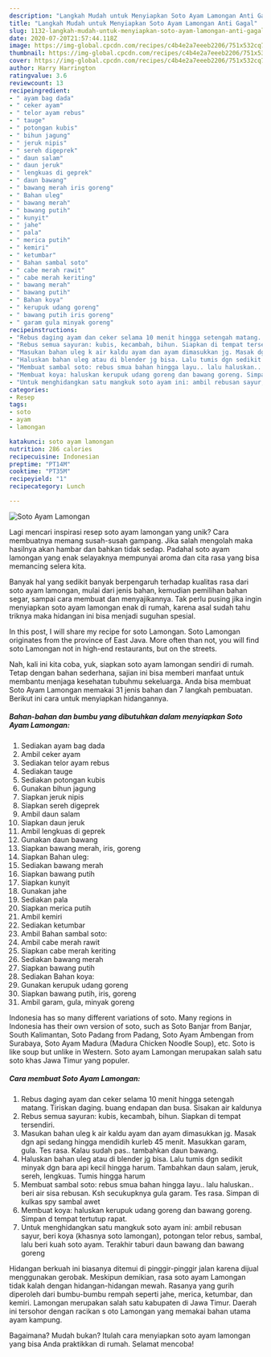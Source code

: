 ```yaml
---
description: "Langkah Mudah untuk Menyiapkan Soto Ayam Lamongan Anti Gagal"
title: "Langkah Mudah untuk Menyiapkan Soto Ayam Lamongan Anti Gagal"
slug: 1132-langkah-mudah-untuk-menyiapkan-soto-ayam-lamongan-anti-gagal
date: 2020-07-20T21:57:44.118Z
image: https://img-global.cpcdn.com/recipes/c4b4e2a7eeeb2206/751x532cq70/soto-ayam-lamongan-foto-resep-utama.jpg
thumbnail: https://img-global.cpcdn.com/recipes/c4b4e2a7eeeb2206/751x532cq70/soto-ayam-lamongan-foto-resep-utama.jpg
cover: https://img-global.cpcdn.com/recipes/c4b4e2a7eeeb2206/751x532cq70/soto-ayam-lamongan-foto-resep-utama.jpg
author: Harry Harrington
ratingvalue: 3.6
reviewcount: 13
recipeingredient:
- " ayam bag dada"
- " ceker ayam"
- " telor ayam rebus"
- " tauge"
- " potongan kubis"
- " bihun jagung"
- " jeruk nipis"
- " sereh digeprek"
- " daun salam"
- " daun jeruk"
- " lengkuas di geprek"
- " daun bawang"
- " bawang merah iris goreng"
- " Bahan uleg"
- " bawang merah"
- " bawang putih"
- " kunyit"
- " jahe"
- " pala"
- " merica putih"
- " kemiri"
- " ketumbar"
- " Bahan sambal soto"
- " cabe merah rawit"
- " cabe merah keriting"
- " bawang merah"
- " bawang putih"
- " Bahan koya"
- " kerupuk udang goreng"
- " bawang putih iris goreng"
- " garam gula minyak goreng"
recipeinstructions:
- "Rebus daging ayam dan ceker selama 10 menit hingga setengah matang. Tiriskan daging. buang endapan dan busa. Sisakan air kaldunya"
- "Rebus semua sayuran: kubis, kecambah, bihun. Siapkan di tempat tersendiri."
- "Masukan bahan uleg k air kaldu ayam dan ayam dimasukkan jg. Masak dgn api sedang hingga mendidih kurleb 45 menit. Masukkan garam, gula. Tes rasa. Kalau sudah pas.. tambahkan daun bawang."
- "Haluskan bahan uleg atau di blender jg bisa. Lalu tumis dgn sedikit minyak dgn bara api kecil hingga harum. Tambahkan daun salam, jeruk, sereh, lengkuas. Tumis hingga harum"
- "Membuat sambal soto: rebus smua bahan hingga layu.. lalu haluskan.. beri air sisa rebusan. Ksh secukupknya gula garam. Tes rasa. Simpan di kulkas spy sambal awet"
- "Membuat koya: haluskan kerupuk udang goreng dan bawang goreng. Simpan d tempat tertutup rapat."
- "Untuk menghidangkan satu mangkuk soto ayam ini: ambil rebusan sayur, beri koya (khasnya soto lamongan), potongan telor rebus, sambal, lalu beri kuah soto ayam. Terakhir taburi daun bawang dan bawang goreng"
categories:
- Resep
tags:
- soto
- ayam
- lamongan

katakunci: soto ayam lamongan 
nutrition: 286 calories
recipecuisine: Indonesian
preptime: "PT14M"
cooktime: "PT35M"
recipeyield: "1"
recipecategory: Lunch

---
```



![Soto Ayam Lamongan](https://img-global.cpcdn.com/recipes/c4b4e2a7eeeb2206/751x532cq70/soto-ayam-lamongan-foto-resep-utama.jpg)

Lagi mencari inspirasi resep soto ayam lamongan yang unik? Cara membuatnya memang susah-susah gampang. Jika salah mengolah maka hasilnya akan hambar dan bahkan tidak sedap. Padahal soto ayam lamongan yang enak selayaknya mempunyai aroma dan cita rasa yang bisa memancing selera kita.

Banyak hal yang sedikit banyak berpengaruh terhadap kualitas rasa dari soto ayam lamongan, mulai dari jenis bahan, kemudian pemilihan bahan segar, sampai cara membuat dan menyajikannya. Tak perlu pusing jika ingin menyiapkan soto ayam lamongan enak di rumah, karena asal sudah tahu triknya maka hidangan ini bisa menjadi suguhan spesial.

In this post, I will share my recipe for soto Lamongan. Soto Lamongan originates from the province of East Java. More often than not, you will find soto Lamongan not in high-end restaurants, but on the streets.


Nah, kali ini kita coba, yuk, siapkan soto ayam lamongan sendiri di rumah. Tetap dengan bahan sederhana, sajian ini bisa memberi manfaat untuk membantu menjaga kesehatan tubuhmu sekeluarga. Anda bisa membuat Soto Ayam Lamongan memakai 31 jenis bahan dan 7 langkah pembuatan. Berikut ini cara untuk menyiapkan hidangannya.

<!--inarticleads1-->

##### Bahan-bahan dan bumbu yang dibutuhkan dalam menyiapkan Soto Ayam Lamongan:

1. Sediakan  ayam bag dada
1. Ambil  ceker ayam
1. Sediakan  telor ayam rebus
1. Sediakan  tauge
1. Sediakan  potongan kubis
1. Gunakan  bihun jagung
1. Siapkan  jeruk nipis
1. Siapkan  sereh digeprek
1. Ambil  daun salam
1. Siapkan  daun jeruk
1. Ambil  lengkuas di geprek
1. Gunakan  daun bawang
1. Siapkan  bawang merah, iris, goreng
1. Siapkan  Bahan uleg:
1. Sediakan  bawang merah
1. Siapkan  bawang putih
1. Siapkan  kunyit
1. Gunakan  jahe
1. Sediakan  pala
1. Siapkan  merica putih
1. Ambil  kemiri
1. Sediakan  ketumbar
1. Ambil  Bahan sambal soto:
1. Ambil  cabe merah rawit
1. Siapkan  cabe merah keriting
1. Sediakan  bawang merah
1. Siapkan  bawang putih
1. Sediakan  Bahan koya:
1. Gunakan  kerupuk udang goreng
1. Siapkan  bawang putih, iris, goreng
1. Ambil  garam, gula, minyak goreng


Indonesia has so many different variations of soto. Many regions in Indonesia has their own version of soto, such as Soto Banjar from Banjar, South Kalimantan, Soto Padang from Padang, Soto Ayam Ambengan from Surabaya, Soto Ayam Madura (Madura Chicken Noodle Soup), etc. Soto is like soup but unlike in Western. Soto ayam Lamongan merupakan salah satu soto khas Jawa Timur yang populer. 

<!--inarticleads2-->

##### Cara membuat Soto Ayam Lamongan:

1. Rebus daging ayam dan ceker selama 10 menit hingga setengah matang. Tiriskan daging. buang endapan dan busa. Sisakan air kaldunya
1. Rebus semua sayuran: kubis, kecambah, bihun. Siapkan di tempat tersendiri.
1. Masukan bahan uleg k air kaldu ayam dan ayam dimasukkan jg. Masak dgn api sedang hingga mendidih kurleb 45 menit. Masukkan garam, gula. Tes rasa. Kalau sudah pas.. tambahkan daun bawang.
1. Haluskan bahan uleg atau di blender jg bisa. Lalu tumis dgn sedikit minyak dgn bara api kecil hingga harum. Tambahkan daun salam, jeruk, sereh, lengkuas. Tumis hingga harum
1. Membuat sambal soto: rebus smua bahan hingga layu.. lalu haluskan.. beri air sisa rebusan. Ksh secukupknya gula garam. Tes rasa. Simpan di kulkas spy sambal awet
1. Membuat koya: haluskan kerupuk udang goreng dan bawang goreng. Simpan d tempat tertutup rapat.
1. Untuk menghidangkan satu mangkuk soto ayam ini: ambil rebusan sayur, beri koya (khasnya soto lamongan), potongan telor rebus, sambal, lalu beri kuah soto ayam. Terakhir taburi daun bawang dan bawang goreng


Hidangan berkuah ini biasanya ditemui di pinggir-pinggir jalan karena dijual menggunakan gerobak. Meskipun demikian, rasa soto ayam Lamongan tidak kalah dengan hidangan-hidangan mewah. Rasanya yang gurih diperoleh dari bumbu-bumbu rempah seperti jahe, merica, ketumbar, dan kemiri. Lamongan merupakan salah satu kabupaten di Jawa Timur. Daerah ini tersohor dengan racikan s oto Lamongan yang memakai bahan utama ayam kampung. 

Bagaimana? Mudah bukan? Itulah cara menyiapkan soto ayam lamongan yang bisa Anda praktikkan di rumah. Selamat mencoba!
